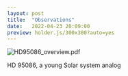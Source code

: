 ```yaml
---
layout: post
title:  "Observations"
date:   2022-04-23 20:09:00
preview: holder.js/300x300?auto=yes
---
```


![HD95086_overview.pdf](holder.js/800x600?auto=yes)

HD 95086, a young Solar system analog
